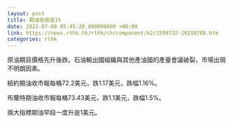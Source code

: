 ```yaml
---
layout: post
title: 期油低收逾1%
date: 2021-07-08 05:45:20.000000000 +08:00
link: https://news.rthk.hk/rthk/ch/component/k2/1599732-20210708.htm
categories: rthk
---
```


原油期貨價格先升後跌。石油輸出國組織與其他產油國的產量會議破裂，市場出現不明朗因素。

紐約期油收市報每桶72.2美元，跌1.17美元，跌幅1.16%。

布蘭特期油收市報每桶73.43美元，跌1.1美元，跌幅1.5%。

兩大指標期油早段一度升逾1美元。
